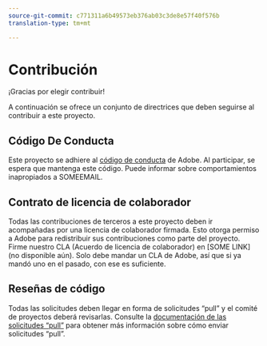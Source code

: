 ```yaml
---
source-git-commit: c771311a6b49573eb376ab03c3de8e57f40f576b
translation-type: tm+mt

---
```

# Contribución

¡Gracias por elegir contribuir!

A continuación se ofrece un conjunto de directrices que deben seguirse al contribuir a este proyecto.

## Código De Conducta

Este proyecto se adhiere al [código de conducta](https://git.corp.adobe.com/OpenSourceAdvisoryBoard/starter-repo/blob/master/CODE_OF_CONDUCT.md) de Adobe. Al participar, se espera que mantenga este código. Puede informar sobre comportamientos inapropiados a SOMEEMAIL.

## Contrato de licencia de colaborador

Todas las contribuciones de terceros a este proyecto deben ir acompañadas por una licencia de colaborador firmada. Esto otorga permiso a Adobe para redistribuir sus contribuciones como parte del proyecto. Firme nuestro CLA (Acuerdo de licencia de colaborador) en [SOME LINK](no disponible aún). Solo debe mandar un CLA de Adobe, así que si ya mandó uno en el pasado, con ese es suficiente.

## Reseñas de código

Todas las solicitudes deben llegar en forma de solicitudes “pull” y el comité de proyectos deberá revisarlas. Consulte la [documentación de las solicitudes “pull”](https://help.github.com/articles/about-pull-requests/) para obtener más información sobre cómo enviar solicitudes “pull”.

